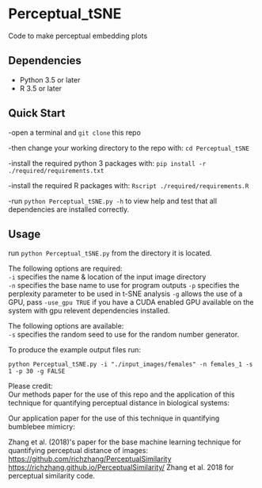 # Perceptual_tSNE

Code to make perceptual embedding plots


## Dependencies
* Python 3.5 or later
* R 3.5 or later

## Quick Start

 -open a terminal and `git clone` this repo  

 -then change your working directory to the repo with: `cd Perceptual_tSNE`  

 -install the required python 3 packages with: `pip install -r ./required/requirements.txt`  

 -install the required R packages with: `Rscript ./required/requirements.R`  

 -run `python Perceptual_tSNE.py -h` to view help and test that all dependencies are installed correctly.

## Usage

 run `python Perceptual_tSNE.py` from the directory it is located.

The following options are required:  
`-i` specifies the name & location of the input image directory  
`-n` specifies the base name to use for program outputs
`-p` specifies the perplexity parameter to be used in t-SNE analysis
`-g` allows the use of a GPU, pass `-use_gpu TRUE` if you have a CUDA enabled GPU available on the system with gpu relevent dependencies installed.

The following options are available:  
`-s` specifies the random seed to use for the random number generator.    

To produce the example output files run:  

`python Perceptual_tSNE.py -i "./input_images/females" -n females_1 -s 1 -p 30 -g FALSE`



Please credit:  
Our methods paper for the use of this repo and the application of this technique for quantifying perceptual distance in biological systems:  

Our application paper for the use of this technique in quantifying bumblebee mimicry:  

Zhang et al. (2018)'s paper for the base machine learning technique for quantifying perceptual distance of images:
https://github.com/richzhang/PerceptualSimilarity https://richzhang.github.io/PerceptualSimilarity/ Zhang et al. 2018 for perceptual similarity code.
